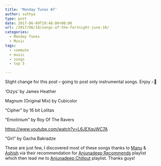 ```yaml
---
title: 'Monday Tunes #7'
author: sathya
type: post
date: 2017-06-09T19:48:00+00:00
url: /2017/06/10/songs-of-the-fortnight-june-10/
categories:
  - Monday Tunes
  - Music
tags:
  - commute
  - music
  - songs
  - top 5

---
```

Slight change for this post &#8211; going to post only instrumental songs. Enjoy &#x1f3b6;&#x1f3bc;

<!--more-->

&#8216;Oizys&#8217; by James Heather



Magnum (Original Mix) by Cubicolor



&#8220;Cipher&#8221; by 16 bit Lolitas



&#8220;Emotinium&#8221; by Roy Of The Ravers

https://www.youtube.com/watch?v=L6JEXquWC7A

&#8220;Girl&#8221; by Gacha Bakradze



These are just few, I discovered most of these songs thanks to <a href="https://github.com/manuraj17/" target="_blank" rel="noopener">Manu</a> & <a href="https://github.com/ashishmax31" target="_blank" rel="noopener">Ashish</a> via their recommendation for <a href="https://open.spotify.com/user/anjunadeep/playlist/1GfH39JcID8aFZ0ZQQVkBk" target="_blank" rel="noopener">Anjunadeep Recommends</a> playlist which then lead me to <a href="https://open.spotify.com/user/anjunadeep/playlist/4LIb2PKCU2q36oMfA4eNHl" target="_blank" rel="noopener">Anjunadeep Chillout</a> playlist. Thanks guys!
